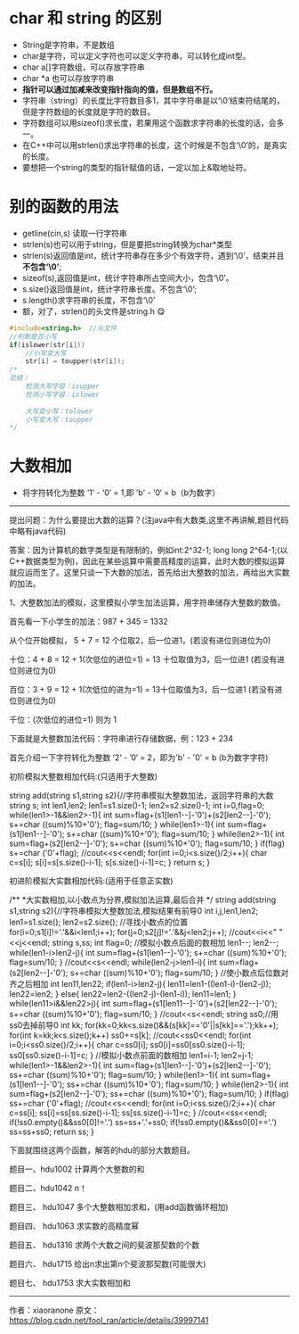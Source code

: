 # char 和 string 的区别

- String是字符串，不是数组
- char是字符，可以定义字符也可以定义字符串，可以转化成int型。
- char a[]字符数组，可以存放字符串
- char *a 也可以存放字符串
- **指针可以通过加减来改变指针指向的值，但是数组不行。**
- 字符串（string）的长度比字符数目多1，其中字符串是以‘\0’结束符结尾的，但是字符数组的长度就是字符的数目。
- 字符数组可以用sizeof()求长度，若果用这个函数求字符串的长度的话，会多一。
- 在C++中可以用strlen()求出字符串的长度，这个时候是不包含‘\0’的，是真实的长度。
- 要想把一个string的类型的指针赋值的话，一定以加上&取地址符。



# 别的函数的用法

- getline(cin,s) 读取一行字符串
- strlen(s)也可以用于string，但是要把string转换为char*类型
- strlen(s)返回值是int，统计字符串存在多少个有效字符，遇到‘\0’，结束并且**不包含‘\0’**;
- sizeof(s),返回值是int，统计字符串所占空间大小，包含‘\0’。
- s.size()返回值是int，统计字符串长度。不包含‘\0’;
- s.length()求字符串的长度，不包含‘\0’
- 额，对了，strlen()的头文件是string.h :yum:

```c++
#include<string.h>  //头文件
//判断是否小写
if(islower(str[i]))
    //小写变大写
    str[i] = toupper(str[i]);
/*
总结：
	检测大写字母：isupper
	检测小写字母：islower
	
	大写变小写：tolower
	小写变大写：toupper
*/
```

# 大数相加

- 将字符转化为整数 ‘1’ - ‘0’ = 1,即 ’b' - ‘0‘ = b（b为数字）



---

提出问题：为什么要提出大数的运算？(注java中有大数类,这里不再讲解,题目代码中略有java代码)

答案：因为计算机的数字类型是有限制的，例如int:2^32-1; long long 2^64-1;(以C++数据类型为例)，因此在某些运算中需要高精度的运算，此时大数的模拟运算就应运而生了。这里只谈一下大数的加法，首先给出大整数的加法，再给出大实数的加法。



1、大整数加法的模拟，这里模拟小学生加法运算，用字符串储存大整数的数值。

首先看一下小学生的加法：987 + 345 = 1332

从个位开始模拟， 5 + 7 = 12 个位取2，后一位进1，(若没有进位则进位为0)

十位：4 + 8 = 12 + 1(次低位的进位=1) = 13 十位取值为3，后一位进1 (若没有进位则进位为0)

百位：3 + 9 = 12 + 1(次低位的进为=1) = 13十位取值为3，后一位进1 (若没有进位则进位为0)

千位：(次低位的进位=1) 则为 1                            

  


下面就是大整数加法代码：字符串进行存储数据，例：123 + 234  

首先介绍一下字符转化为整数 ’2‘ - ’0‘ = 2，即为'b' - '0' = b (b为数字字符)



初阶模拟大整数相加代码:(只适用于大整数)

string add(string s1,string s2){//字符串模拟大整数加法，返回字符串的大数
    string s;
    int len1,len2;
    len1=s1.size()-1; len2=s2.size()-1;
    int i=0,flag=0;
    while(len1>-1&&len2>-1){
        int sum=flag+(s1[len1--]-'0')+(s2[len2--]-'0');
        s+=char ((sum)%10+'0');
        flag=sum/10;
    }
    while(len1>-1){
        int sum=flag+(s1[len1--]-'0');
        s+=char ((sum)%10+'0');
        flag=sum/10;
    }
    while(len2>-1){
        int sum=flag+(s2[len2--]-'0');
        s+=char ((sum)%10+'0');
        flag=sum/10;
    }
    if(flag) s+=char ('0'+flag);
    //cout<<s<<endl;
    for(int i=0;i<s.size()/2;i++){
        char c=s[i];
        s[i]=s[s.size()-i-1];
        s[s.size()-i-1]=c;
    }
    return s;
}





初进阶模拟大实数相加代码:(适用于任意正实数)

/**
 *大实数相加,以小数点为分界,模拟加法运算,最后合并
 */
string add(string s1,string s2){//字符串模拟大整数加法,模拟结果有前导0
    int i,j,len1,len2;
    len1=s1.size(); len2=s2.size();
    //寻找小数点的位置
    for(i=0;s1[i]!='.'&&i<len1;i++);
    for(j=0;s2[j]!='.'&&j<len2;j++);
    //cout<<i<<" "<<j<<endl;
    string s,ss;
    int flag=0;
    //模拟小数点后面的数相加
    len1--; len2--;
    while(len1-i>len2-j){
        int sum=flag+(s1[len1--]-'0');
        s+=char ((sum)%10+'0');
        flag=sum/10;
    }
    //cout<<s<<endl;
    while(len2-j>len1-i){
        int sum=flag+(s2[len2--]-'0');
        s+=char ((sum)%10+'0');
        flag=sum/10;
    }
    //使小数点后位数对齐之后相加
    int len11,len22;
    if(len1-i>len2-j){
       len11=len1-((len1-i)-(len2-j));
       len22=len2;
    }
    else{
        len22=len2-((len2-j)-(len1-i));
        len11=len1;
    }
    while(len11>i&&len22>j){
        int sum=flag+(s1[len11--]-'0')+(s2[len22--]-'0');
        s+=char ((sum)%10+'0');
        flag=sum/10;
    }
    //cout<<s<<endl;
    string ss0;//用ss0去掉前导0
    int kk;
    for(kk=0;kk<s.size()&&(s[kk]=='0'||s[kk]=='.');kk++);
    for(int k=kk;k<s.size();k++) ss0+=s[k];
    //cout<<ss0<<endl;
    for(int i=0;i<ss0.size()/2;i++){
        char c=ss0[i];
        ss0[i]=ss0[ss0.size()-i-1];
        ss0[ss0.size()-i-1]=c;
    }
    //模拟小数点前面的数相加
    len1=i-1; len2=j-1;
    while(len1>-1&&len2>-1){
        int sum=flag+(s1[len1--]-'0')+(s2[len2--]-'0');
        ss+=char ((sum)%10+'0');
        flag=sum/10;
    }
    while(len1>-1){
        int sum=flag+(s1[len1--]-'0');
        ss+=char ((sum)%10+'0');
        flag=sum/10;
    }
    while(len2>-1){
        int sum=flag+(s2[len2--]-'0');
        ss+=char ((sum)%10+'0');
        flag=sum/10;
    }
    if(flag) ss+=char ('0'+flag);
    //cout<<s<<endl;
    for(int i=0;i<ss.size()/2;i++){
        char c=ss[i];
        ss[i]=ss[ss.size()-i-1];
        ss[ss.size()-i-1]=c;
    }
    //cout<<ss<<endl;
    if(!ss0.empty()&&ss0[0]!='.') ss=ss+'.'+ss0;
    if(!ss0.empty()&&ss0[0]=='.') ss=ss+ss0;
    return ss;
}



下面就围绕这两个函数，解答的hdu的部分大数题目。



题目一、hdu1002 计算两个大整数的和


题目二、hdu1042 n！



题目三、 hdu1047  多个大整数相加求和，(用add函数循环相加)



题目四、 hdu1063  求实数的高精度幂


题目五、 hdu1316  求两个大数之间的斐波那契数的个数



题目六、 hdu1715   给出n求出第n个斐波那契数(可能很大)



题目七、 hdu1753   求大实数相加和

---------------------
作者：xiaoranone 
原文：https://blog.csdn.net/fool_ran/article/details/39997141 